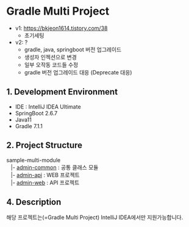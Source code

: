 Gradle Multi Project
=========

- v1: https://bkjeon1614.tistory.com/38
  - 초기세팅
- v2: ?
  - gradle, java, springboot 버전 업그레이드
  - 생성자 인젝션으로 변경
  - 일부 오작동 코드들 수정
  - gradle 버전 업그레이드 대응 (Deprecate 대응)


## 1. Development Environment 
* IDE : IntelliJ IDEA Ultimate
* SpringBoot 2.6.7
* Java11
* Gradle 7.1.1

## 2. Project Structure
sample-multi-module <br>
&nbsp;&nbsp; |- [admin-common](/admin-common) : 공통 클래스 모듈 <br>
&nbsp;&nbsp; |- [admin-api](/admin-api) : WEB 프로젝트 <br>
&nbsp;&nbsp; |- [admin-web](/admin-web) : API 프로젝트 <br>

## 4. Description
해당 프로젝트는(=Gradle Multi Project) IntelliJ IDEA에서만 지원가능합니다.
